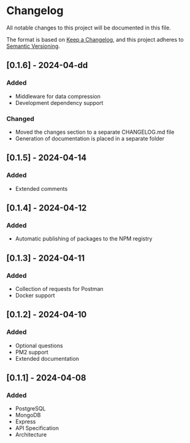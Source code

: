# Changelog

All notable changes to this project will be documented in this file.

The format is based on [Keep a Changelog](https://keepachangelog.com/en/1.1.0/),
and this project adheres to [Semantic Versioning](https://semver.org/spec/v2.0.0.html).

## [0.1.6] - 2024-04-dd

### Added

-   Middleware for data compression
-   Development dependency support

### Changed

-   Moved the changes section to a separate CHANGELOG.md file
-   Generation of documentation is placed in a separate folder

## [0.1.5] - 2024-04-14

### Added

-   Extended comments

## [0.1.4] - 2024-04-12

### Added

-   Automatic publishing of packages to the NPM registry

## [0.1.3] - 2024-04-11

### Added

-   Collection of requests for Postman
-   Docker support

## [0.1.2] - 2024-04-10

### Added

-   Optional questions
-   PM2 support
-   Extended documentation

## [0.1.1] - 2024-04-08

### Added

-   PostgreSQL
-   MongoDB
-   Express
-   API Specification
-   Architecture
